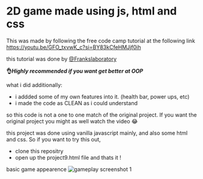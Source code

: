 # 2D game made using js, html and css

This was made by following the free code camp tutorial at the following link
https://youtu.be/GFO_txvwK_c?si=BY83kCfeHMJjf0ih

this tutorial was done by [@Frankslaboratory](https://www.youtube.com/c/Frankslaboratory)

**👌_Highly recommended if you want get better at OOP_**

what i did additionally:
- i addded some of my own features into it. (health bar, power ups, etc)
- i made the code as CLEAN as i could understand

so this code is not a one to one match of the original project. If you want the original project you might as well watch the video 😂

this project was done using vanilla javascript mainly, and also some html and css. So if you want to try this out,
- clone this repositry
- open up the project9.html file and thats it !


basic game appearence
![gameplay screenshot 1](https://github.com/warnakulasuriya-fds-e23/JS-side-scroller-game/assets/145958660/8274cae2-507a-4324-807f-6978c9aa1d2a)
